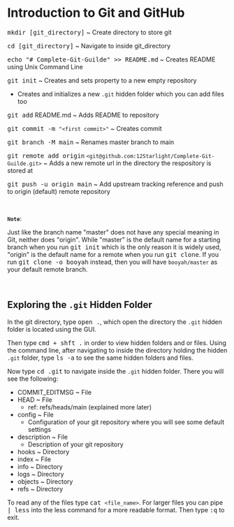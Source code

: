 # **Introduction to Git and GitHub**

<kbd>mkdir [git_directory]</kbd> ~ Create directory to store git

<kbd>cd [git_directory]</kbd> ~ Navigate to inside git_directory

<kbd>echo "# Complete-Git-Guilde" >> README.md</kbd> ~ Creates README using Unix Command Line

<kbd>git init</kbd> ~ Creates and sets property to a new empty repository
  * Creates and initializes a new `.git` hidden folder which you can add files too

<kbd>git add</kbd> README.md ~ Adds README to repository

<kbd>git commit -m `"<first commit>"`</kbd> ~ Creates commit

<kbd>git branch -M main</kbd> ~ Renames master branch to main

<kbd>git remote add origin</kbd> `<git@github.com:12Starlight/Complete-Git-Guilde.git>` ~ Adds a new remote url in the directory the respository is stored at

<kbd>git push -u origin main</kbd> ~ Add upstream tracking reference and push to origin (default) remote repository

&nbsp;

**`Note`**:

Just like the branch name "master" does not have any special meaning in Git, neither does "origin". While "master" is the default name for a starting branch when you run <kbd>git init</kbd> which is the only reason it is widely used, "origin" is the default name for a remote when you run <kbd>git clone</kbd>. If you run <kbd>git clone -o booyah</kbd> instead, then you will have `booyah/master` as your default remote branch.

&nbsp;

## **Exploring the `.git` Hidden Folder**

In the git directory, type <kbd>open .</kbd>, which open the directory the `.git` hidden folder is located using the GUI. 

Then type <kbd>cmd + shft .</kbd> in order to view hidden folders and or files. Using the command line, after navigating to inside the directory holding the hidden `.git` folder, type <kbd>ls -a</kbd> to see the same hidden folders and files.

Now type <kbd>cd .git</kbd> to navigate inside the `.git` hidden folder. There you will see the following:
  * COMMIT_EDITMSG ~ File
  * HEAD ~ File
    * ref: refs/heads/main (explained more later)
  * config ~ File
    * Configuration of your git repository where you will see some default settings
  * description ~ File
    * Description of your git repository
  * hooks ~ Directory
  * index ~ File
  * info ~ Directory
  * logs ~ Directory
  * objects ~ Directory
  * refs ~ Directory 

To read any of the files type <kbd>cat `<file_name>`</kbd>. For larger files you can pipe <kbd>| less</kbd> into the less command for a more readable format. Then type <kbd>:q</kbd> to exit. 
